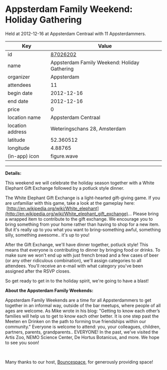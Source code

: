 # Appsterdam Family Weekend: Holiday Gathering
Held at 2012-12-16 at Appsterdam Centraal with 11 Appsterdammers.
        
|Key|Value
|---|---|
|id|[87026202](https://www.meetup.com/appsterdam/events/87026202/)|
|name|Appsterdam Family Weekend: Holiday Gathering|
|organizer|Appsterdam|
|attendees|11|
|begin date|2012-12-16|
|end date|2012-12-16|
|price|0|
|location name|Appsterdam Centraal|
|location address|Weteringschans 28, Amsterdam|
|latitude|52.360512|
|longitude|4.88765|
|(in-app) icon|figure.wave|

---

**Details:**

This weekend we will celebrate the holiday season together with a White Elephant Gift Exchange followed by a potluck style dinner.

The White Elephant Gift Exchange is a light-hearted gift-giving game. If you are unfamiliar with this game, take a look at the gameplay here:  [http://en.wikipedia.org/wiki/White_elephant](http://en.wikipedia.org/wiki/White_elephant_gift_exchange)... Please bring a wrapped item to contribute to the gift exchange. We encourage you to bring something from your home rather than having to shop for a new item. But it's really up to you what you want to bring–something awful, something silly, something awesome.. it's up to you!

After the Gift Exchange, we'll have dinner together, potluck style! This means that everyone is contributing to dinner by bringing food or drinks. To make sure we won't end up with just french bread and a few cases of beer (or any other ridiculous combination), we'll assign categories to all attendees. You'll receive an e-mail with what category you've been assigned after the RSVP closes.

So get ready to get in to the holiday spirit, we're going to have a blast!

**About the Appsterdam Family Weekends:**

Appsterdam Family Weekends are a time for all Appsterdammers to get together in an informal way, outside of the bar meetups, where people of all ages are welcome. As Mike wrote in his blog: "Getting to know each other’s families will help us to get to know each other better. It is one step past the Meeten en Drinken on the path to forming true friendships within our community." Everyone is welcome to attend: you, your colleagues, children, partners, parents, grandparents.. EVERYONE! In the past, we've visited the Artis Zoo, NEMO Science Center, De Hortus Botanicus, and more. We hope to see you soon!

 

Many thanks to our host, [Bouncespace](http://www.bouncespace.eu/), for generously providing space!


